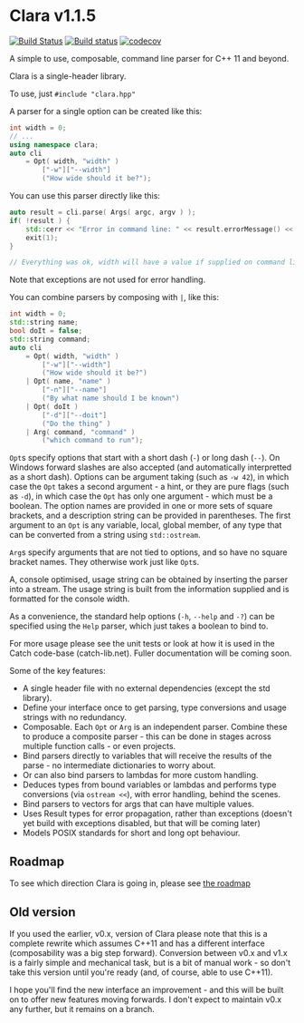 # Clara v1.1.5
[![Build Status](https://travis-ci.org/catchorg/Clara.svg?branch=master)](https://travis-ci.org/catchorg/Clara)
[![Build status](https://ci.appveyor.com/api/projects/status/github/catchorg/Clara?brach=master&svg=true)](https://ci.appveyor.com/project/catchorg/clara)
[![codecov](https://codecov.io/gh/catchorg/Clara/branch/master/graph/badge.svg)](https://codecov.io/gh/catchorg/Clara)

A simple to use, composable, command line parser for C++ 11 and beyond.

Clara is a single-header library.

To use, just `#include "clara.hpp"`

A parser for a single option can be created like this:

```c++
int width = 0;
// ...
using namespace clara;
auto cli
    = Opt( width, "width" )
        ["-w"]["--width"]
        ("How wide should it be?");
```

You can use this parser directly like this:

```c++
auto result = cli.parse( Args( argc, argv ) );
if( !result ) {
    std::cerr << "Error in command line: " << result.errorMessage() << std::endl;
    exit(1);
}

// Everything was ok, width will have a value if supplied on command line
```

Note that exceptions are not used for error handling.

You can combine parsers by composing with `|`, like this:

```c++
int width = 0;
std::string name;
bool doIt = false;
std::string command;
auto cli
    = Opt( width, "width" )
        ["-w"]["--width"]
        ("How wide should it be?")
    | Opt( name, "name" )
        ["-n"]["--name"]
        ("By what name should I be known")
    | Opt( doIt )
        ["-d"]["--doit"]
        ("Do the thing" )
    | Arg( command, "command" )
        ("which command to run");
```

`Opt`s specify options that start with a short dash (`-`) or long dash (`--`).
On Windows forward slashes are also accepted (and automatically interpretted as a short dash).
Options can be argument taking (such as `-w 42`), in which case the `Opt` takes a second argument - a hint,
or they are pure flags (such as `-d`), in which case the `Opt` has only one argument - which must be a boolean.
The option names are provided in one or more sets of square brackets, and a description string can
be provided in parentheses. The first argument to an `Opt` is any variable, local, global member, of any type
that can be converted from a string using `std::ostream`.

`Arg`s specify arguments that are not tied to options, and so have no square bracket names. They otherwise work just like `Opt`s.

A, console optimised, usage string can be obtained by inserting the parser into a stream.
The usage string is built from the information supplied and is formatted for the console width.

As a convenience, the standard help options (`-h`, `--help` and `-?`) can be specified using the `Help` parser,
which just takes a boolean to bind to.

For more usage please see the unit tests or look at how it is used in the Catch code-base (catch-lib.net).
Fuller documentation will be coming soon.

Some of the key features:

- A single header file with no external dependencies (except the std library).
- Define your interface once to get parsing, type conversions and usage strings with no redundancy.
- Composable. Each `Opt` or `Arg` is an independent parser. Combine these to produce a composite parser - this can be done in stages across multiple function calls - or even projects.
- Bind parsers directly to variables that will receive the results of the parse - no intermediate dictionaries to worry about.
- Or can also bind parsers to lambdas for more custom handling.
- Deduces types from bound variables or lambdas and performs type conversions (via `ostream <<`), with error handling, behind the scenes.
- Bind parsers to vectors for args that can have multiple values.
- Uses Result types for error propagation, rather than exceptions (doesn't yet build with exceptions disabled, but that will be coming later)
- Models POSIX standards for short and long opt behaviour.

## Roadmap

To see which direction Clara is going in, please see [the roadmap](Roadmap.md)

## Old version

If you used the earlier, v0.x, version of Clara please note that this is a complete rewrite which assumes C++11 and has
a different interface (composability was a big step forward). Conversion between v0.x and v1.x is a fairly simple and mechanical task, but is a bit of manual
work - so don't take this version until you're ready (and, of course, able to use C++11).

I hope you'll find the new interface an improvement - and this will be built on to offer new features moving forwards.
I don't expect to maintain v0.x any further, but it remains on a branch.
